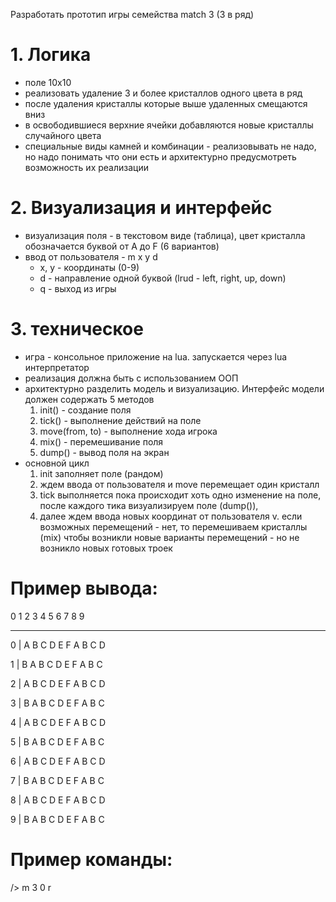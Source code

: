 Разработать прототип игры семейства match 3 (3 в ряд) 
# 1. Логика 
* поле 10x10 
* реализовать удаление 3 и более кристаллов одного цвета в ряд
* после удаления кристаллы которые выше удаленных смещаются вниз 
* в освободившиеся верхние ячейки добавляются новые кристаллы случайного цвета 
* специальные виды камней и комбинации - реализовывать не надо, но надо понимать что они есть и архитектурно 
предусмотреть возможность их реализации 
# 2. Визуализация и интерфейс 
* визуализация поля - в текстовом виде (таблица), цвет кристалла обозначается буквой от A до F (6 вариантов)
* ввод от пользователя - m x y d 
  * x, у - координаты (0-9) 
  * d - направление одной буквой (lrud - left, right, up, down)
  * q - выход из игры 
# 3. техническое 
* игра - консольное приложение на lua. запускается через lua интерпретатор
* реализация должна быть с использованием ООП 
* архитектурно разделить модель и визуализацию. Интерфейс модели должен содержать 5 методов 
  1. init() - создание поля 
  2. tick() - выполнение действий на поле 
  3. move(from, to) - выполнение хода игрока 
  4. mix() - перемешивание поля 
  5. dump() - вывод поля на экран 
* основной цикл 
  1. init заполняет поле (рандом)
  2. ждем ввода от пользователя и move перемещает один кристалл 
  3. tick выполняется пока происходит хоть одно изменение на поле, после каждого тика визуализируем поле 
(dump()), 
  4. далее ждем ввода новых координат от пользователя v. если возможных перемещений - нет, то перемешиваем 
кристаллы (mix) чтобы возникли новые варианты перемещений - но не возникло новых готовых троек 
# Пример вывода: 
0 1 2 3 4 5 6 7 8 9 
- - - - - - - - - - - - - - - - 
0 | A B C D E F A B C D 

1 | В A B C D E F A B C 

2 | A B C D E F A B C D 

3 | В A B C D E F A B C 

4 | A B C D E F A B C D 

5 | В A B C D E F A B C 

6 | A B C D E F A B C D 

7 | В A B C D E F A B C 

8 | A B C D E F A B C D 

9 | В A B C D E F A B C 
# Пример команды: 
/> m 3 0 r 
